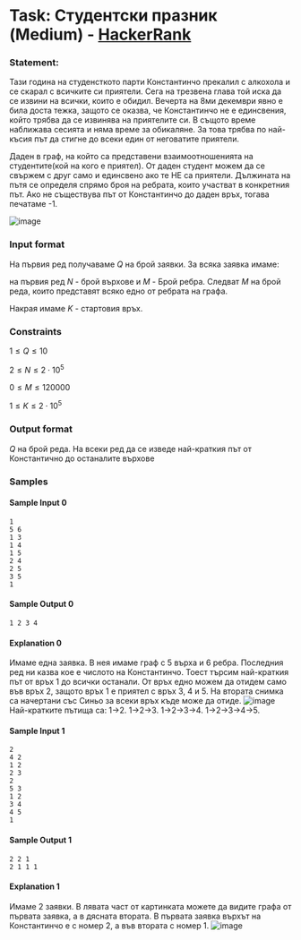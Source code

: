 # Task: Студентски празник (Medium) - [HackerRank](<https://www.hackerrank.com/contests/sda-hw-10-2022/challenges/challenge-3782>)


### Statement:

Тази година на студенсткото парти Констaнтинчо прекалил с алкохола и се скарал с всичките си приятели. Сега на трезвена глава той иска да се извини на всички, които е обидил. Вечерта на 8ми декември явно е била доста тежка, защото се оказва, че Констaнтинчо не е единсвения, който трябва да се извинява на приятелите си. В същото време наближава сесията и няма време за обикаляне. За това трябва по най-късия път да стигне до всеки един от неговатите приятели.

Даден в граф, на който са представени взаимоотношенията на студентите(кой на кого е приятел). От даден студент можем да се свържем с друг само и единсвено ако те НЕ са приятели. Дължината на пътя се определя спрямо броя на ребрата, които участват в конкретния път. Ако не съществува път от Константинчо до даден връх, тогава печатаме -1. 

<img src="https://s3.amazonaws.com/hr-assets/0/1670880936-b7f7ed00da-task.png" alt="image" title="">


### Input format

На първия ред получаваме $Q$ на брой заявки. За всяка заявка имаме:

на първия ред $N$ - брой върхове и $M$ - Брой ребра. Следват $M$ на брой реда, които представят всяко едно от ребрата на графа.

 Накрая имаме $K$ - стартовия връх.  


### Constraints

$1 \le Q \le 10$

$2 \le N \le 2 \cdot 10^5$

$0 \le M \le 120000$

$1 \le K \le 2 \cdot 10^5$


### Output format

$Q$ на брой реда. На всеки ред да се изведе най-краткия път от Константично до останалите върхове


### Samples


#### Sample Input 0
```
1
5 6
1 3
1 4
1 5
2 4
2 5
3 5
1
```

#### Sample Output 0
```
1 2 3 4
```

#### Explanation 0
Имаме една заявка. В нея имаме граф с 5 върха и 6 ребра. Последния ред ни казва кое е числото на Константинчо. Тоест търсим най-краткия път от връх 1 до всички останали.
От връх едно можем да отидем само във връх 2, защото връх 1 е приятел с връх 3, 4 и 5. На втората снимка са начертани със Синьо за всеки връх къде може да отиде.
<img src="https://s3.amazonaws.com/hr-assets/0/1670881344-49742e32c1-graph1.png" alt="image" title="">
Най-кратките пътища са: 1-&gt;2.  1-&gt;2-&gt;3.  1-&gt;2-&gt;3-&gt;4.  1-&gt;2-&gt;3-&gt;4-&gt;5.

#### Sample Input 1
```
2
4 2
1 2
2 3
2
5 3
1 2
3 4
4 5
1
```

#### Sample Output 1
```
2 2 1 
2 1 1 1
```

#### Explanation 1
Имаме 2 заявки. В лявата част от картинката можете да видите графа от първата заявка, а в дясната втората. В първата заявка върхът на Константинчо е с номер 2, а във втората с номер 1. 
<img src="https://s3.amazonaws.com/hr-assets/0/1670881934-3130214750-graph1.png" alt="image" title="">
